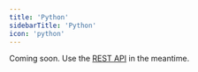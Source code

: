 ```yaml
---
title: 'Python'
sidebarTitle: 'Python'
icon: 'python'
---
```


Coming soon. Use the [REST API](/reference/api) in the meantime.


